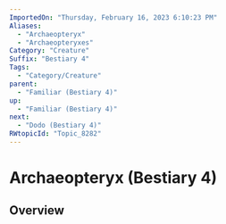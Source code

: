 ```yaml
---
ImportedOn: "Thursday, February 16, 2023 6:10:23 PM"
Aliases:
  - "Archaeopteryx"
  - "Archaeopteryxes"
Category: "Creature"
Suffix: "Bestiary 4"
Tags:
  - "Category/Creature"
parent:
  - "Familiar (Bestiary 4)"
up:
  - "Familiar (Bestiary 4)"
next:
  - "Dodo (Bestiary 4)"
RWtopicId: "Topic_8282"
---
```

# Archaeopteryx (Bestiary 4)
## Overview
